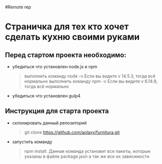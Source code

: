 #Remote rep
# Страничка для тех кто хочет сделать кухню своими руками

## Перед стартом проекта необходимо:

   * убедиться что установлен node.js и npm
      > выполнить команду node -v
      Если вы видите  v 14.5.3, тогда всё нормально
      > выполнить команду npm -v
      Если вы видите  v 6.14.9, тогда всё нормально
   *  убедиться что установлен gulp4


 ## Инструкция для старта проекта

   * склонировать данный  репозиторий
      > git clone https://github.com/aolaxy/furnitura.git
   * запустить команду 
      > npm install. Данная команда установит все пакеты, которые указаны в файле package.json а так же все их зависимости
